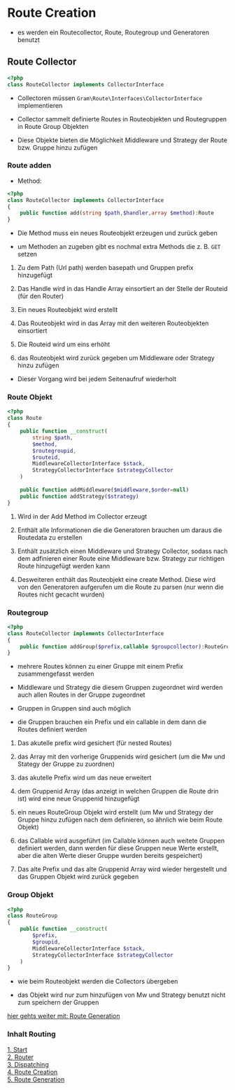 # Route Creation

- es werden ein Routecollector, Route, Routegroup und Generatoren benutzt

## Route Collector
````php
<?php
class RouteCollector implements CollectorInterface
````
- Collectoren müssen ``Gram\Route\Interfaces\CollectorInterface`` implementieren

- Collector sammelt definierte Routes in Routeobjekten und Routegruppen in Route Group Objekten

- Diese Objekte bieten die Möglichkeit Middleware und Strategy der Route bzw. Gruppe hinzu zufügen

### Route adden
- Method:
````php
<?php
class RouteCollector implements CollectorInterface
{
	public function add(string $path,$handler,array $method):Route
}

````
- Die Method muss ein neues Routeobjekt erzeugen und zurück geben

- um Methoden an zugeben gibt es nochmal extra Methods die z. B. ``GET`` setzen

1. Zu dem Path (Url path) werden basepath und Gruppen prefix hinzugefügt

2. Das Handle wird in das Handle Array einsortiert an der Stelle der Routeid (für den Router)

3. Ein neues Routeobjekt wird erstellt

4. Das Routeobjekt wird in das Array mit den weiteren Routeobjekten einsortiert

5. Die Routeid wird um eins erhöht

6. das Routeobjekt wird zurück gegeben um Middleware oder Strategy hinzu zufügen

- Dieser Vorgang wird bei jedem Seitenaufruf wiederholt

### Route Objekt
````php
<?php
class Route
{
	public function __construct(
		string $path,
		$method,
		$routegroupid,
		$routeid,
		MiddlewareCollectorInterface $stack,
		StrategyCollectorInterface $strategyCollector
    )
    
    public function addMiddleware($middleware,$order=null)
    public function addStrategy($strategy)
}
````
1. Wird in der Add Method im Collector erzeugt

2. Enthält alle Informationen die die Generatoren brauchen um daraus die Routedata zu erstellen

3. Enthält zusätzlich einen Middleware und Strategy Collector, sodass nach dem adfinieren einer Route eine Middleware bzw. Strategy zur richtigen Route hinzugefügt werden kann

4. Desweiteren enthält das Routeobjekt eine create Method. Diese wird von den Generatoren aufgerufen um die Route zu parsen (nur wenn die Routes nicht gecacht wurden)

### Routegroup
````php
<?php
class RouteCollector implements CollectorInterface
{
	public function addGroup($prefix,callable $groupcollector):RouteGroup
}
````
- mehrere Routes können zu einer Gruppe mit einem Prefix zusammengefasst werden

- Middleware und Strategy die diesem Gruppen zugeordnet wird werden auch allen Routes in der Gruppe zugeordnet

- Gruppen in Gruppen sind auch möglich

- die Gruppen brauchen ein Prefix und ein callable in dem dann die Routes definiert werden

1. Das akutelle prefix wird gesichert (für nested Routes)

2. das Array mit den vorherige Gruppenids wird gesichert (um die Mw und Stategy der Gruppe zu zuordnen)

3. das akutelle Prefix wird um das neue erweitert

4. dem Gruppenid Array (das anzeigt in welchen Gruppen die Route drin ist) wird eine neue Gruppenid hinzugefügt

5. ein neues RouteGroup Objekt wird erstellt (um Mw und Strategy der Gruppe hinzu zufügen nach dem definieren, so ähnlich wie beim Route Objekt)

6. das Callable wird ausgeführt (im Callable können auch weitete Gruppen definiert werden, dann werden für diese Gruppen neue Werte erstellt, aber die alten Werte dieser Gruppe wurden bereits gespeichert)

7. Das alte Prefix und das alte Gruppenid Array wird wieder hergestellt und das Gruppen Objekt wird zurück gegeben

### Group Objekt
````php
<?php
class RouteGroup
{
	public function __construct(
		$prefix,
		$groupid,
		MiddlewareCollectorInterface $stack,
		StrategyCollectorInterface $strategyCollector
	)
}
````
- wie beim Routeobjekt werden die Collectors übergeben

- das Objekt wird nur zum hinzufügen von Mw und Strategy benutzt nicht zum speichern der Gruppen


[hier gehts weiter mit: Route Generation](routegeneration.md)

### Inhalt Routing
[1. Start](index.md) <br>
[2. Router](router.md) <br>
[3. Dispatching](dispatching.md) <br>
[4. Route Creation](routeCreation.md) <br>
[5. Route Generation](routegeneration.md)
